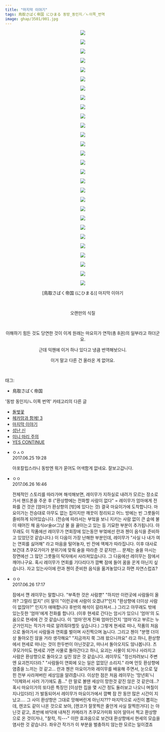 ```yaml
---
title: "마지막 이야기"
tags: 鳥取さばく帝国 にひまる 동방_동인지／ㄴ이쪽_번역
image: ghap/3501/001.jpg
---
```

<div class="article">
<p style="text-align: center; clear: none; float: none;"><img src="{{ site.nasurl }}/ghap/3501/001.jpg"/></p>
<p style="text-align: center; clear: none; float: none;"><img src="{{ site.nasurl }}/ghap/3501/002.jpg"/></p>
<p style="text-align: center; clear: none; float: none;"><img src="{{ site.nasurl }}/ghap/3501/003.jpg"/></p>
<p style="text-align: center; clear: none; float: none;"><img src="{{ site.nasurl }}/ghap/3501/004.jpg"/></p>
<p style="text-align: center; clear: none; float: none;"><img src="{{ site.nasurl }}/ghap/3501/005.jpg"/></p>
<p style="text-align: center; clear: none; float: none;"><img src="{{ site.nasurl }}/ghap/3501/006.jpg"/></p>
<p style="text-align: center; clear: none; float: none;"><img src="{{ site.nasurl }}/ghap/3501/007.jpg"/></p>
<p style="text-align: center; clear: none; float: none;"><img src="{{ site.nasurl }}/ghap/3501/008.jpg"/></p>
<p style="text-align: center; clear: none; float: none;"><img src="{{ site.nasurl }}/ghap/3501/009.jpg"/></p>
<p style="text-align: center; clear: none; float: none;"><img src="{{ site.nasurl }}/ghap/3501/010.jpg"/></p>
<p style="text-align: center; clear: none; float: none;"><img src="{{ site.nasurl }}/ghap/3501/011.jpg"/></p>
<p style="text-align: center; clear: none; float: none;"><img src="{{ site.nasurl }}/ghap/3501/012.jpg"/></p>
<p style="text-align: center; clear: none; float: none;"><img src="{{ site.nasurl }}/ghap/3501/013.jpg"/></p>
<p style="text-align: center; clear: none; float: none;"><img src="{{ site.nasurl }}/ghap/3501/014.jpg"/></p>
<p style="text-align: center; clear: none; float: none;"><img src="{{ site.nasurl }}/ghap/3501/015.jpg"/></p>
<p style="text-align: center; clear: none; float: none;"><img src="{{ site.nasurl }}/ghap/3501/016.jpg"/></p>
<p style="text-align: center; clear: none; float: none;"><img src="{{ site.nasurl }}/ghap/3501/017.jpg"/></p>
<p style="text-align: center; clear: none; float: none;"><img src="{{ site.nasurl }}/ghap/3501/018.jpg"/></p>
<p style="text-align: center; clear: none; float: none;"><img src="{{ site.nasurl }}/ghap/3501/019.jpg"/></p>
<p style="text-align: center; clear: none; float: none;"><img src="{{ site.nasurl }}/ghap/3501/020.jpg"/></p>
<p style="text-align: center; clear: none; float: none;"><img src="{{ site.nasurl }}/ghap/3501/021.jpg"/></p>
<p style="text-align: center; clear: none; float: none;"><img src="{{ site.nasurl }}/ghap/3501/022.jpg"/></p>
<p style="text-align: center; clear: none; float: none;"><img src="{{ site.nasurl }}/ghap/3501/023.jpg"/></p>
<p style="text-align: center; clear: none; float: none;"><img src="{{ site.nasurl }}/ghap/3501/024.jpg"/></p>
<p style="text-align: center; clear: none; float: none;"><img src="{{ site.nasurl }}/ghap/3501/025.jpg"/></p>
<p style="text-align: center; clear: none; float: none;"><img src="{{ site.nasurl }}/ghap/3501/026.jpg"/></p>
<p style="text-align: center; clear: none; float: none;"><img src="{{ site.nasurl }}/ghap/3501/027.jpg"/></p>
<p style="text-align: center; clear: none; float: none;"><img src="{{ site.nasurl }}/ghap/3501/028.jpg"/></p>
<p style="text-align: center; clear: none; float: none;">[鳥取さばく帝国 (にひまる)] 마지막 이야기</p>
<p style="text-align: center; clear: none; float: none;"><br/></p>
<p style="text-align: center; clear: none; float: none;">오랜만의 식질</p>
<p style="text-align: center; clear: none; float: none;"><br/></p>
<p style="text-align: center; clear: none; float: none;">이해하기 힘든 것도 당연한 것이 이게 원래는 마요히가 연작(총 8권)의 일부라고 하더군요.</p>
<p style="text-align: center; clear: none; float: none;">근데 익헨에 이거 하나 있다고 냉큼 번역해놧으니.</p>
<p style="text-align: center; clear: none; float: none;">이거 말고 다른 건 올라온 게 없어요.</p>
<p><br/></p>
</div><div class="tagTrail">
<p>태그: </p>
<ul>
<li>鳥取さばく帝国</li>
</ul>
</div><div class="another">
<p>'동방 동인지/ㄴ이쪽 번역' 카테고리의 다른 글</p>
<ul>
<li><a href="/2017-07-22-ghap_3595">돌벚꽃</a></li>
<li><a href="/2017-07-18-ghap_3578">헤카맘과 함께! 3</a></li>
<li><a href="/2017-06-25-ghap_3501">마지막 이야기</a></li>
<li><a href="/2017-05-22-ghap_3273">성난 신</a></li>
<li><a href="/2017-05-18-ghap_3258">미니 마리 주의</a></li>
<li><a href="/2017-05-13-ghap_3233">YES CONTINUE</a></li>
</ul>
</div><div class="cb_module cb_fluid">
<div class="cb_wrt cb_profile">
<div class="comment">
<ul>
<li class="cb_thumb_off" id="comment15022264">
<div class="cb_comment_area">
<div class="cb_info_area">
<div class="cb_section">
<span class="cb_nick_name">ㅇㅅㅇ</span>
</div>
<div class="cb_section">
<span class="cb_date">2017.06.25 19:28 </span>
</div>
</div>
<div class="cb_dsc_comment">
<p class="cb_dsc">
											아포칼립스라니 동방엔 뭐가 묻어도 어색함게 없네요. 잘보고갑니다.
										</p>
</div>
</div></li>
<li class="cb_thumb_off" id="comment15022861">
<div class="cb_comment_area">
<div class="cb_info_area">
<div class="cb_section">
<span class="cb_nick_name">ㅇㅇ</span>
</div>
<div class="cb_section">
<span class="cb_date">2017.06.26 16:46 </span>
</div>
</div>
<div class="cb_dsc_comment">
<p class="cb_dsc">
											전체적인 스토리를 따라가며 해석해보면, 레이무가 지하실로 내려가 모르는 장소로 가서 핸드폰을 주운 후 ("환상향에는 전화할 사람이 없다" = 레이무가 엄마에게 전화를 건 것은 [엄마]가 환상향의 [밖]에 있다는 것) 결국 마요이가에 도착합니다. 마요이가는 전승대로 아무도 없는 집이지만 깨끗이 정리되고 어느 방에는 빈 그릇들이 즐비하게 되어있습니다. (전승에 따라서는 부엌을 보니 지키는 사람 없이 큰 솥에 불이 때어진 채 음식or술or그냥 물 을 끓이는고 있는 등 기묘한 부분이 추가됩니다. 아무래도 이 작품에선 레이무가 연회장에 있는동안 부엌에선 란과 첸이 음식을 준비하고 있었던것 같습니다.) 이 다음이 가장 난해한 부분인데, 레이무가 "사실 나 내가 여는 연회를 싫어해" 라고 마음을 털어놓자, 빈 잔에 액체가 따라집니다. 이후 대사로 보건대 츠쿠모가미가 분위기에 맞춰 술을 따라준 것 같지만.... 문제는 술을 마시는 장면에선 그 많던 그릇들이 탁자에서 사라져있습니다. 그 다음에선 레이무는 잠에서 깨어나구요. 혹시 레이무가 연회를 기다리다가 깜빡 잠에 들어 꿈을 꾼게 아닌지 싶습니다. 자고 있는사이에 란과 첸이 준비한 음식을 옮겨놓았다고 하면 자연스럽죠?
										</p>
</div>
</div></li>
<li class="cb_thumb_off" id="comment15022880">
<div class="cb_comment_area">
<div class="cb_info_area">
<div class="cb_section">
<span class="cb_nick_name">ㅇㅇ</span>
</div>
<div class="cb_section">
<span class="cb_date">2017.06.26 17:17 </span>
</div>
</div>
<div class="cb_dsc_comment">
<p class="cb_dsc">
											잠에서 깬 레이무는 말합니다. "부족한 것은 사람뿐" "하지만 이런곳에 사람들이 올까? 그럴리 없지" (이 말이 "이런곳에 사람이 오겠냐?"인지 "환상향에 더이상 사람이 없잖아?" 인지가 애매합니다 후반의 해석이 갈라져서...) 그리고 아무래도 밖에 있는듯한 '엄마'에게 전화를 합니다. (이후 현세로 간다는 암시가 있으니 '엄마'의 도움으로 현세에 간 것 같습니다. 이 '엄마'란게 진짜 엄마인건지 '엄마'라고 부르는 누군가인지는 작가가 따로 알려줘야할듯 싶습니다.) 그렇게 현세로 떠나, 작품의 처음으로 돌아가서 사람들과 연회를 벌이며 사진찍으며 놉니다. 그리고 첸이 "분명 더이상 돌아오진 않을 거라 생각해요" "지금까지 쭉 그래 왔으니까요" 라고 하니, 환상향에서 현세로 떠나는 것이 한두번이 아닌것같고, 떠나서 돌아오지도 않나봅니다. 츠쿠모가미도 현세로 가면 사물로 돌아간다고 하니, 요괴는 사물이 되거나 사라지고 사람은 환상향으로 돌아오고 싶진 않은 것 같습니다. 레이무도 "정신차려보니 주변엔 요괴천지더라." "사람들이 연회에 오는 일은 없었단 소리지." 라며 언듯 환상향에 염증을 느끼는 것 같고... 란과 첸은 마요이가와 레이무를 배웅해 주면서, 눈으로 덮힌 전부 사라져버린 세상임을 알려줍니다. 이상한 점은 처음 레이무는 '망년회'니 "이제와서 사러 가기에도 좀..." 란 말로 볼땐 세상이 망한것 같진 않은 것 같은데...? 혹시 마요이가의 또다른 특징인 [이상한 집을 몇 시간 정도 둘러보고 나오니 며칠이 지나있더라] 가 발동되어서 레이무가 마요이가에서 깜빡 잠 잔 동안 많은 시간이 지났고.... 그 사이 환샹향은 그대로 망해버린게 아닌지??? 마지막으로 사진이 뽑히는데, 렌코도 같이 나온 것으로 보아, [렌코가 잘못찍은 줄안게 사실 잘찍힌거다] 는 아닌것 같고, 초반에 바닥에 내쳐진 카메라가 츠쿠모가미화 되어 알아서 찍고 환상향으로 온 것이거나, "찰칵, 직---" 이란 효과음으로 보건대 환상향에서 현세의 모습을 염사한 것 같습니다. 좌우간 작가가 이 부분을 벌충하지 않는한 모르는 일이겠죠
										</p>
</div>
</div></li>
</ul>
</div>
</div><!-- commentList close -->
</div>